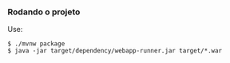 
### Rodando o projeto

Use:

``` shell
$ ./mvnw package
$ java -jar target/dependency/webapp-runner.jar target/*.war
```


